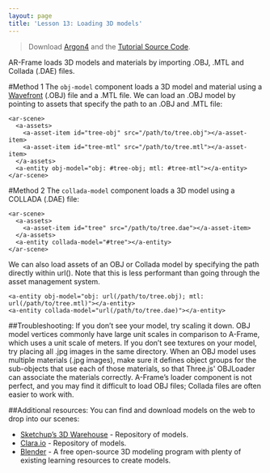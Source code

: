 ```yaml
---
layout: page
title: 'Lesson 13: Loading 3D models'
---
```

> Download [Argon4](http://argonjs.io/argon-app) and the [Tutorial Source Code](https://github.com/argonjs/design-aids/tree/gh-pages/code).



AR-Frame loads 3D models and materials by importing .OBJ, .MTL and Collada (.DAE) files.

#Method 1
The `obj-model` component loads a 3D model and material using a [Wavefront](https://en.wikipedia.org/wiki/Wavefront) (.OBJ) file and a .MTL file. We can load an .OBJ model by pointing to assets that specify the path to an .OBJ and .MTL file:

```
<ar-scene>
  <a-assets>
    <a-asset-item id="tree-obj" src="/path/to/tree.obj"></a-asset-item>
    <a-asset-item id="tree-mtl" src="/path/to/tree.mtl"></a-asset-item>
  </a-assets>
  <a-entity obj-model="obj: #tree-obj; mtl: #tree-mtl"></a-entity>
</ar-scene>
```

#Method 2
The `collada-model` component loads a 3D model using a COLLADA (.DAE) file:

```
<ar-scene>
  <a-assets>
    <a-asset-item id="tree" src="/path/to/tree.dae"></a-asset-item>
  </a-assets>
  <a-entity collada-model="#tree"></a-entity>
</ar-scene>
```

We can also load assets of an OBJ or Collada model by specifying the path directly within url(). Note that this is less performant than going through the asset management system.

```
<a-entity obj-model="obj: url(/path/to/tree.obj); mtl: url(/path/to/tree.mtl)"></a-entity>
<a-entity collada-model="url(/path/to/tree.dae)"></a-entity>
```

##Troubleshooting:
If you don’t see your model, try scaling it down. OBJ model vertices commonly have large unit scales in comparison to A-Frame, which uses a unit scale of meters.
If you don’t see textures on your model, try placing all .jpg images in the same directory. When an OBJ model uses multiple materials (.jpg images), make sure it defines object groups for the sub-objects that use each of those materials, so that Three.js' OBJLoader can associate the materials correctly. 
A-Frame’s loader component is not perfect, and you may find it difficult to load OBJ files; Collada files are often easier to work with.

##Additional resources:
You can find and download models on the web to drop into our scenes:
* [Sketchup’s 3D Warehouse](https://3dwarehouse.sketchup.com/) - Repository of models.
* [Clara.io](https://3dwarehouse.sketchup.com/) - Repository of models.
* [Blender](https://www.blender.org/) - A free open-source 3D modeling program with plenty of existing learning resources to create models.
